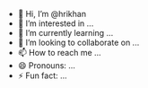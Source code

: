 - 👋 Hi, I’m @hrikhan
- 👀 I’m interested in ...
- 🌱 I’m currently learning ...
- 💞️ I’m looking to collaborate on ...
- 📫 How to reach me ...
- 😄 Pronouns: ...
- ⚡ Fun fact: ...

<!---
hrikhan/hrikhan is a ✨ special ✨ repository because its `README.md` (this file) appears on your GitHub profile.
You can click the Preview link to take a look at your changes.
--->
